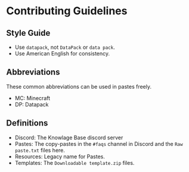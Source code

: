 # Contributing Guidelines

## Style Guide

- Use `datapack`, not `DataPack` or `data pack`.
- Use American English for consistency.

## Abbreviations

These common abbreviations can be used in pastes freely.

- MC: Minecraft
- DP: Datapack

## Definitions

- Discord: The Knowlage Base discord server
- Pastes: The copy-pastes in the `#faqs` channel in Discord and the `Raw paste.txt` files here.
- Resources: Legacy name for Pastes.
- Templates: The `Downloadable template.zip` files.
